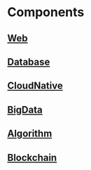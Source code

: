 # Components

## [Web](./web/README.md)

## [Database](./database/README.md)

## [CloudNative](./cloud-native/README.md)

## [BigData](./big-data/README.md)

## [Algorithm](./algorithm/README.md)

## [Blockchain](./blockchain/README.md)